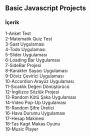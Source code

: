 ## Basic Javascript Projects

### İçerik
1-Anket Test <br>
2-Matematik Quiz Test <br>
3-Saat Uygulaması <br>
4-Todo Uygulaması <br>
5-Slider Uygulaması <br>
6-Loading Bar Uygulaması <br>
7-SideBar Projesi <br>
8-Karakter Sayacı Uygulaması <br>
9-Döviz Çevirici Uygulaması <br>
10-Accordion Arayüz Uygulaması <br>
11-Sıcaklık Değeri Dönüştürücü <br>
12-İngilizce Sözlük Projesi <br>
13-Random Kötü Şaka Uygulaması <br>
14-Video Pop-Up Uygulaması <br>
15-Random Şifre Üretici <br>
16-Hava Durumu Uygulaması <br>
17-Hesap Makinesi <br>
18-Tas Kagıt Makas Oyunu <br>
19-Music Player <br>
